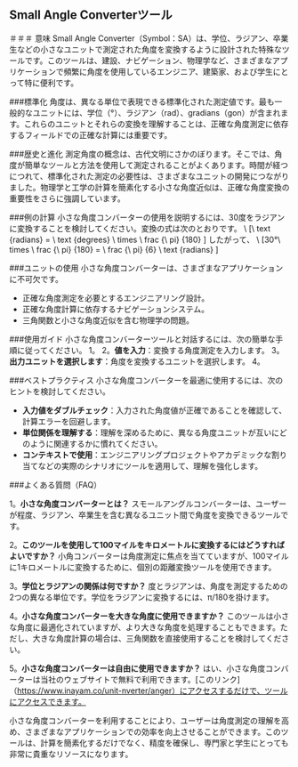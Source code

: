 ## Small Angle Converterツール

＃＃＃ 意味
Small Angle Converter（Symbol：SA）は、学位、ラジアン、卒業生などの小さなユニットで測定された角度を変換するように設計された特殊なツールです。このツールは、建設、ナビゲーション、物理学など、さまざまなアプリケーションで頻繁に角度を使用しているエンジニア、建築家、および学生にとって特に便利です。

###標準化
角度は、異なる単位で表現できる標準化された測定値です。最も一般的なユニットには、学位（°）、ラジアン（rad）、gradians（gon）が含まれます。これらのユニットとそれらの変換を理解することは、正確な角度測定に依存するフィールドでの正確な計算には重要です。

###歴史と進化
測定角度の概念は、古代文明にさかのぼります。そこでは、角度が簡単なツールと方法を使用して測定されることがよくあります。時間が経つにつれて、標準化された測定の必要性は、さまざまなユニットの開発につながりました。物理学と工学の計算を簡素化する小さな角度近似は、正確な角度変換の重要性をさらに強調しています。

###例の計算
小さな角度コンバーターの使用を説明するには、30度をラジアンに変換することを検討してください。変換の式は次のとおりです。
\ [\ text {radians} = \ text {degrees} \ times \ frac {\ pi} {180} \]
したがって、
\ [30°\ times \ frac {\ pi} {180} = \ frac {\ pi} {6} \ text {radians} \]

###ユニットの使用
小さな角度コンバーターは、さまざまなアプリケーションに不可欠です。
- 正確な角度測定を必要とするエンジニアリング設計。
- 正確な角度計算に依存するナビゲーションシステム。
- 三角関数と小さな角度近似を含む物理学の問題。

###使用ガイド
小さな角度コンバーターツールと対話するには、次の簡単な手順に従ってください。
1。
2。**値を入力**：変換する角度測定を入力します。
3。**出力ユニットを選択します**：角度を変換するユニットを選択します。
4。

###ベストプラクティス
小さな角度コンバーターを最適に使用するには、次のヒントを検討してください。
- **入力値をダブルチェック**：入力された角度値が正確であることを確認して、計算エラーを回避します。
- **単位関係を理解する**：理解を深めるために、異なる角度ユニットが互いにどのように関連するかに慣れてください。
- **コンテキストで使用**：エンジニアリングプロジェクトやアカデミックな割り当てなどの実際のシナリオにツールを適用して、理解を強化します。

###よくある質問（FAQ）

1。**小さな角度コンバーターとは？**
スモールアングルコンバーターは、ユーザーが程度、ラジアン、卒業生を含む異なるユニット間で角度を変換できるツールです。

2。**このツールを使用して100マイルをキロメートルに変換するにはどうすればよいですか？**
小角コンバーターは角度測定に焦点を当てていますが、100マイルに1キロメートルに変換するために、個別の距離変換ツールを使用できます。

3。**学位とラジアンの関係は何ですか？**
度とラジアンは、角度を測定するための2つの異なる単位です。学位をラジアンに変換するには、π/180を掛けます。

4。**小さな角度コンバーターを大きな角度に使用できますか？**
このツールは小さな角度に最適化されていますが、より大きな角度を処理することもできます。ただし、大きな角度計算の場合は、三角関数を直接使用することを検討してください。

5。**小さな角度コンバーターは自由に使用できますか？**
はい、小さな角度コンバーターは当社のウェブサイトで無料で利用できます。[このリンク]（https://www.inayam.co/unit-nverter/anger）にアクセスするだけで、ツールにアクセスできます。

小さな角度コンバーターを利用することにより、ユーザーは角度測定の理解を高め、さまざまなアプリケーションでの効率を向上させることができます。このツールは、計算を簡素化するだけでなく、精度を確保し、専門家と学生にとっても非常に貴重なリソースになります。